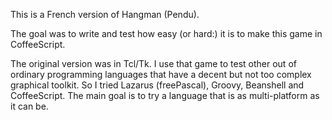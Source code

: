 This is a French version of Hangman (Pendu).

The goal was to write and test how easy (or hard:) it is to make this game in CoffeeScript.

The original version was in Tcl/Tk. I use that game to test other out of ordinary programming languages that
have a decent but not too complex graphical toolkit. 
So I tried Lazarus (freePascal), Groovy, Beanshell and CoffeeScript.
The main goal is to try a language that is as multi-platform as it can be.
